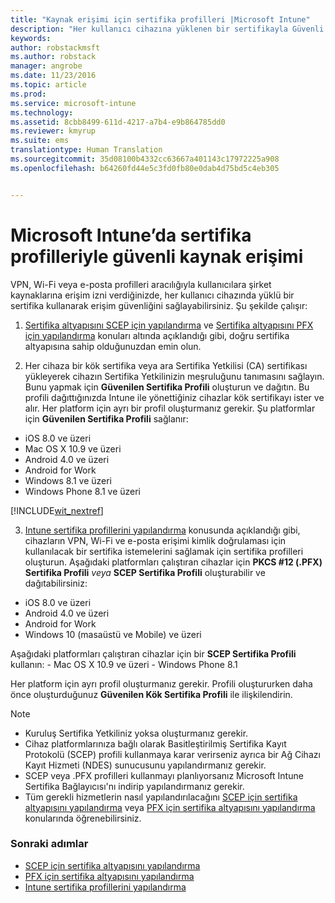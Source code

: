 ```yaml
---
title: "Kaynak erişimi için sertifika profilleri |Microsoft Intune"
description: "Her kullanıcı cihazına yüklenen bir sertifikayla Güvenli VPN, Wi-Fi ve e-posta erişimi."
keywords: 
author: robstackmsft
ms.author: robstack
manager: angrobe
ms.date: 11/23/2016
ms.topic: article
ms.prod: 
ms.service: microsoft-intune
ms.technology: 
ms.assetid: 8cbb8499-611d-4217-a7b4-e9b864785dd0
ms.reviewer: kmyrup
ms.suite: ems
translationtype: Human Translation
ms.sourcegitcommit: 35d08100b4332cc63667a401143c17972225a908
ms.openlocfilehash: b64260fd44e5c3fd0fb80e0dab4d75bd5c4eb305


---
```


# <a name="secure-resource-access-with-certificate-profiles-in-microsoft-intune"></a>Microsoft Intune’da sertifika profilleriyle güvenli kaynak erişimi
VPN, Wi-Fi veya e-posta profilleri aracılığıyla kullanıcılara şirket kaynaklarına erişim izni verdiğinizde, her kullanıcı cihazında yüklü bir sertifika kullanarak erişim güvenliğini sağlayabilirsiniz. Şu şekilde çalışır:

1. [Sertifika altyapısını SCEP için yapılandırma](configure-certificate-infrastructure-for-scep.md) ve [Sertifika altyapısını PFX için yapılandırma](configure-certificate-infrastructure-for-pfx.md) konuları altında açıklandığı gibi, doğru sertifika altyapısına sahip olduğunuzdan emin olun.

2. Her cihaza bir kök sertifika veya ara Sertifika Yetkilisi (CA) sertifikası yükleyerek cihazın Sertifika Yetkilinizin meşruluğunu tanımasını sağlayın. Bunu yapmak için **Güvenilen Sertifika Profili** oluşturun ve dağıtın. Bu profili dağıttığınızda Intune ile yönettiğiniz cihazlar kök sertifikayı ister ve alır. Her platform için ayrı bir profil oluşturmanız gerekir. Şu platformlar için **Güvenilen Sertifika Profili** sağlanır:
 -  iOS 8.0 ve üzeri
 -  Mac OS X 10.9 ve üzeri
 -  Android 4.0 ve üzeri
 -  Android for Work
 -  Windows 8.1 ve üzeri
 -  Windows Phone 8.1 ve üzeri

[!INCLUDE[wit_nextref](../includes/afw_rollout_disclaimer.md)]

3. [Intune sertifika profillerini yapılandırma](configure-intune-certificate-profiles.md) konusunda açıklandığı gibi, cihazların VPN, Wi-Fi ve e-posta erişimi kimlik doğrulaması için kullanılacak bir sertifika istemelerini sağlamak için sertifika profilleri oluşturun. Aşağıdaki platformları çalıştıran cihazlar için **PKCS #12 (.PFX) Sertifika Profili** *veya* **SCEP Sertifika Profili** oluşturabilir ve dağıtabilirsiniz:

  -  iOS 8.0 ve üzeri
  -  Android 4.0 ve üzeri
  -  Android for Work
  -  Windows 10 (masaüstü ve Mobile) ve üzeri

  Aşağıdaki platformları çalıştıran cihazlar için bir **SCEP Sertifika Profili** kullanın:
    -   Mac OS X 10.9 ve üzeri
    -   Windows Phone 8.1 

Her platform için ayrı profil oluşturmanız gerekir. Profili oluştururken daha önce oluşturduğunuz **Güvenilen Kök Sertifika Profili** ile ilişkilendirin.

> [!NOTE]           
> - Kuruluş Sertifika Yetkiliniz yoksa oluşturmanız gerekir.
>- Cihaz platformlarınıza bağlı olarak Basitleştirilmiş Sertifika Kayıt Protokolü (SCEP) profili kullanmaya karar verirseniz ayrıca bir Ağ Cihazı Kayıt Hizmeti (NDES) sunucusunu yapılandırmanız gerekir.
>-  SCEP veya .PFX profilleri kullanmayı planlıyorsanız Microsoft Intune Sertifika Bağlayıcısı'nı indirip yapılandırmanız gerekir.
>-  Tüm gerekli hizmetlerin nasıl yapılandırılacağını [SCEP için sertifika altyapısını yapılandırma](configure-certificate-infrastructure-for-scep.md) veya [PFX için sertifika altyapısını yapılandırma](configure-certificate-infrastructure-for-pfx.md) konularında öğrenebilirsiniz.

### <a name="next-steps"></a>Sonraki adımlar
- [SCEP için sertifika altyapısını yapılandırma](configure-certificate-infrastructure-for-scep.md)
- [PFX için sertifika altyapısını yapılandırma](configure-certificate-infrastructure-for-pfx.md)
- [Intune sertifika profillerini yapılandırma](configure-intune-certificate-profiles.md)



<!--HONumber=Nov16_HO4-->


